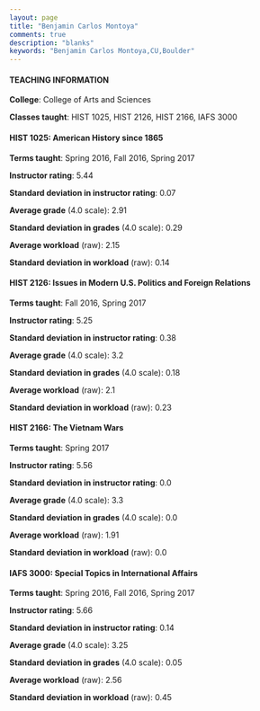 ```yaml
---
layout: page
title: "Benjamin Carlos Montoya" 
comments: true
description: "blanks"
keywords: "Benjamin Carlos Montoya,CU,Boulder"
---
```

<head>
<script src="https://ajax.googleapis.com/ajax/libs/jquery/2.1.3/jquery.min.js"></script>
<script src="https://dl.dropboxusercontent.com/s/pc42nxpaw1ea4o9/highcharts.js?dl=0"></script>
<!-- <script src="../assets/js/highcharts.js"></script> -->
<style type="text/css">@font-face {
	font-family: "Bebas Neue";
	src: url(https://www.filehosting.org/file/details/544349/BebasNeue Regular.otf) format("opentype");
	}
	h1.Bebas { 
		font-family: "Bebas Neue", Verdana, Tahoma;
	}
</style>
</head>
	   
#### TEACHING INFORMATION

**College**: College of Arts and Sciences

**Classes taught**: HIST 1025, HIST 2126, HIST 2166, IAFS 3000

#### HIST 1025: American History since 1865

**Terms taught**: Spring 2016, Fall 2016, Spring 2017

**Instructor rating**: 5.44

**Standard deviation in instructor rating**: 0.07

**Average grade** (4.0 scale): 2.91

**Standard deviation in grades** (4.0 scale): 0.29

**Average workload** (raw): 2.15

**Standard deviation in workload** (raw): 0.14

#### HIST 2126: Issues in Modern U.S. Politics and Foreign Relations

**Terms taught**: Fall 2016, Spring 2017

**Instructor rating**: 5.25

**Standard deviation in instructor rating**: 0.38

**Average grade** (4.0 scale): 3.2

**Standard deviation in grades** (4.0 scale): 0.18

**Average workload** (raw): 2.1

**Standard deviation in workload** (raw): 0.23

#### HIST 2166: The Vietnam Wars

**Terms taught**: Spring 2017

**Instructor rating**: 5.56

**Standard deviation in instructor rating**: 0.0

**Average grade** (4.0 scale): 3.3

**Standard deviation in grades** (4.0 scale): 0.0

**Average workload** (raw): 1.91

**Standard deviation in workload** (raw): 0.0

#### IAFS 3000: Special Topics in International Affairs

**Terms taught**: Spring 2016, Fall 2016, Spring 2017

**Instructor rating**: 5.66

**Standard deviation in instructor rating**: 0.14

**Average grade** (4.0 scale): 3.25

**Standard deviation in grades** (4.0 scale): 0.05

**Average workload** (raw): 2.56

**Standard deviation in workload** (raw): 0.45

